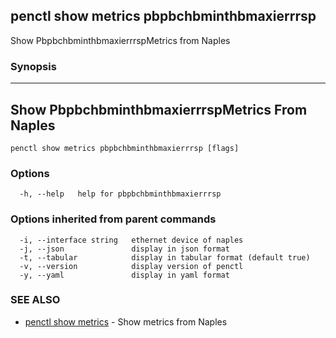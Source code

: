 ## penctl show metrics pbpbchbminthbmaxierrrsp

Show PbpbchbminthbmaxierrrspMetrics from Naples

### Synopsis



---------------------------------
 Show PbpbchbminthbmaxierrrspMetrics From Naples 
---------------------------------


```
penctl show metrics pbpbchbminthbmaxierrrsp [flags]
```

### Options

```
  -h, --help   help for pbpbchbminthbmaxierrrsp
```

### Options inherited from parent commands

```
  -i, --interface string   ethernet device of naples
  -j, --json               display in json format
  -t, --tabular            display in tabular format (default true)
  -v, --version            display version of penctl
  -y, --yaml               display in yaml format
```

### SEE ALSO
* [penctl show metrics](penctl_show_metrics.md)	 - Show metrics from Naples


